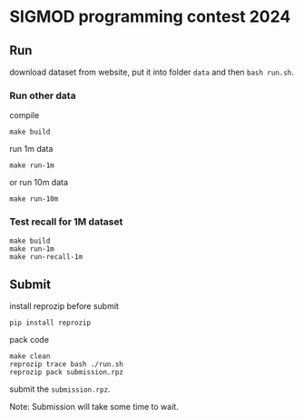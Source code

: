 # SIGMOD programming contest 2024

## Run
download dataset from website, put it into folder `data` and then `bash run.sh`.

### Run other data
compile
```
make build
```
run 1m data
```
make run-1m
```
or run 10m data
```
make run-10m
```

### Test recall for 1M dataset

```
make build
make run-1m
make run-recall-1m
```

## Submit

install reprozip before submit
```
pip install reprozip
```
pack code
```
make clean
reprozip trace bash ./run.sh
reprozip pack submission.rpz
```
submit the `submission.rpz`.

Note: Submission will take some time to wait.